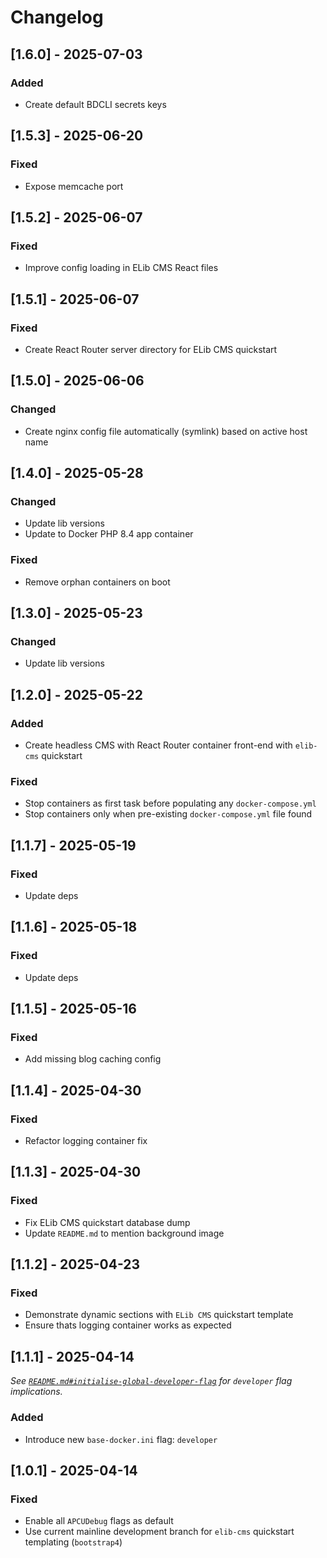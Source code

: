 
# Changelog


## [1.6.0] - 2025-07-03

### Added

- Create default BDCLI secrets keys


## [1.5.3] - 2025-06-20

### Fixed

- Expose memcache port


## [1.5.2] - 2025-06-07

### Fixed

- Improve config loading in ELib CMS React files


## [1.5.1] - 2025-06-07

### Fixed

- Create React Router server directory for ELib CMS quickstart


## [1.5.0] - 2025-06-06

### Changed

- Create nginx config file automatically (symlink) based on active host name


## [1.4.0] - 2025-05-28

### Changed

- Update lib versions
- Update to Docker PHP 8.4 app container

### Fixed

- Remove orphan containers on boot


## [1.3.0] - 2025-05-23

### Changed

- Update lib versions


## [1.2.0] - 2025-05-22

### Added

- Create headless CMS with React Router container front-end with `elib-cms` quickstart


### Fixed

- Stop containers as first task before populating any `docker-compose.yml`
- Stop containers only when pre-existing `docker-compose.yml` file found


## [1.1.7] - 2025-05-19

### Fixed

- Update deps


## [1.1.6] - 2025-05-18

### Fixed

- Update deps


## [1.1.5] - 2025-05-16

### Fixed

- Add missing blog caching config


## [1.1.4] - 2025-04-30

### Fixed

- Refactor logging container fix


## [1.1.3] - 2025-04-30

### Fixed

- Fix ELib CMS quickstart database dump
- Update `README.md` to mention background image


## [1.1.2] - 2025-04-23

### Fixed

- Demonstrate dynamic sections with `ELib CMS` quickstart template
- Ensure thats logging container works as expected


## [1.1.1] - 2025-04-14

_See [`README.md#initialise-global-developer-flag`](README.md) for `developer` flag implications._ 

### Added

- Introduce new `base-docker.ini` flag: `developer`


## [1.0.1] - 2025-04-14

### Fixed

- Enable all `APCUDebug` flags as default
- Use current mainline development branch for `elib-cms` quickstart templating (`bootstrap4`)


